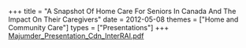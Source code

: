 +++
title = "A Snapshot Of Home Care For Seniors In Canada And The Impact On Their Caregivers"
date = 2012-05-08
themes = ["Home and Community Care"]
types = ["Presentations"]
+++
[Majumder\_Presentation\_Cdn\_InterRAI.pdf](/files/Majumder_Presentation_Cdn_InterRAI.pdf)
